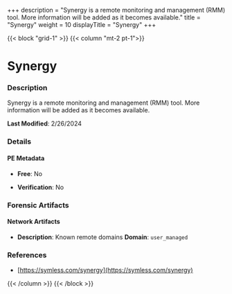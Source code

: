+++
description = "Synergy is a remote monitoring and management (RMM) tool. More information will be added as it becomes available."
title = "Synergy"
weight = 10
displayTitle = "Synergy"
+++


{{< block "grid-1" >}}
{{< column "mt-2 pt-1">}}

# Synergy


### Description

Synergy is a remote monitoring and management (RMM) tool. More information will be added as it becomes available.



**Last Modified**: 2/26/2024

### Details


#### PE Metadata


- **Free**: No

- **Verification**: No





### Forensic Artifacts




#### Network Artifacts

- **Description**: Known remote domains
  **Domain**: `user_managed`





### References
- [https://symless.com/synergy](https://symless.com/synergy)



{{< /column >}}
{{< /block >}}
